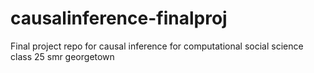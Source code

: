 # causalinference-finalproj
Final project repo for causal inference for computational social science class 25 smr georgetown
